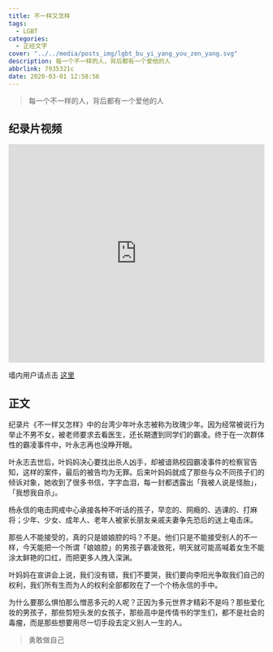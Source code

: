 ```yaml
---
title: 不一样又怎样
tags:
  - LGBT
categories:
  - 正经文字
cover: "../../media/posts_img/lgbt_bu_yi_yang_you_zen_yang.svg"
description: 每一个不一样的人，背后都有一个爱他的人
abbrlink: 7935321c
date: 2020-03-01 12:58:56
---
```


> 每一个不一样的人，背后都有一个爱他的人

## 纪录片视频

<iframe style="width: 640px; height: 430px; max-width: 100%" src="https://www.youtube.com/embed/V_M9ZId2QAY" frameborder="0" allow="accelerometer; autoplay; encrypted-media; gyroscope; picture-in-picture" allowfullscreen></iframe>

墙内用户请点击 [这里](https://www.bilibili.com/video/av31143991?p=2)

## 正文

纪录片《不一样又怎样》中的台湾少年叶永志被称为玫瑰少年。因为经常被说行为举止不男不女，被老师要求去看医生，还长期遭到同学们的霸凌。终于在一次群体性的霸凌事件中，叶永志再也没睁开眼。

叶永志去世后，叶妈妈决心要找出杀人凶手，却被谙熟校园霸凌事件的检察官告知，这样的案件，最后的被告均为无罪。后来叶妈妈就成了那些与众不同孩子们的倾诉对象，她收到了很多书信，字字血泪，每一封都透露出「我被人说是怪胎」，「我想我自杀」。

杨永信的电击网戒中心承接各种不听话的孩子，早恋的、网瘾的、逃课的、打麻将；少年、少女、成年人、老年人被家长朋友亲戚夫妻争先恐后的送上电击床。

那些人不能接受的，真的只是娘娘腔的吗？不是。他们只是不能接受别人的不一样，今天能把一个所谓「娘娘腔」的男孩子霸凌致死，明天就可能高喊着女生不能涂太鲜艳的口红，而把更多人拽入深渊。

叶妈妈在宣讲会上说，我们没有错，我们不要哭，我们要向李阳光争取我们自己的权利，我们所有生而为人的权利全部都败在了一个个杨永信的手中。

为什么要那么惧怕那么憎恶多元的人呢？正因为多元世界才精彩不是吗？那些爱化妆的男孩子，那些剪短头发的女孩子，那些高中是传情书的学生们，都不是社会的毒瘤，而是那些想要用尽一切手段去定义别人一生的人。

> 勇敢做自己
